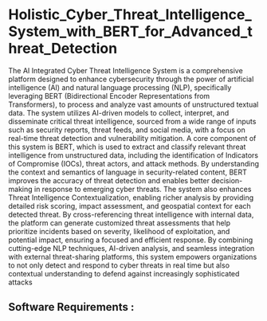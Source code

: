 # Holistic_Cyber_Threat_Intelligence_System_with_BERT_for_Advanced_threat_Detection
The AI Integrated Cyber Threat Intelligence System is a comprehensive platform designed to
enhance cybersecurity through the power of artificial intelligence (AI) and natural language
processing (NLP), specifically leveraging BERT (Bidirectional Encoder Representations
from Transformers), to process and analyze vast amounts of unstructured textual data. The
system utilizes AI-driven models to collect, interpret, and disseminate critical threat
intelligence, sourced from a wide range of inputs such as security reports, threat feeds, and
social media, with a focus on real-time threat detection and vulnerability mitigation.
A core component of this system is BERT, which is used to extract and classify relevant threat
intelligence from unstructured data, including the identification of Indicators of Compromise
(IOCs), threat actors, and attack methods. By understanding the context and semantics of
language in security-related content, BERT improves the accuracy of threat detection and
enables better decision-making in response to emerging cyber threats.
The system also enhances Threat Intelligence Contextualization, enabling richer analysis
by providing detailed risk scoring, impact assessment, and geospatial context for each
detected threat. By cross-referencing threat intelligence with internal data, the platform can
generate customized threat assessments that help prioritize incidents based on severity,
likelihood of exploitation, and potential impact, ensuring a focused and efficient response.
By combining cutting-edge NLP techniques, AI-driven analysis, and seamless integration with
external threat-sharing platforms, this system empowers organizations to not only detect and
respond to cyber threats in real time but also contextual understanding to defend against
increasingly sophisticated attacks

## Software Requirements :


